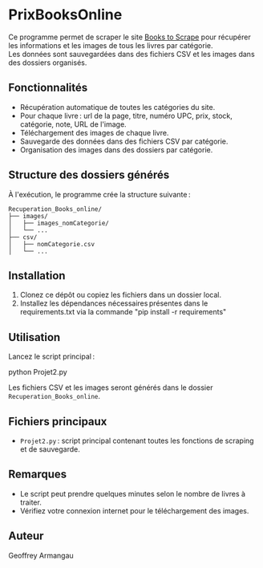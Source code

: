 # PrixBooksOnline

Ce programme permet de scraper le site [Books to Scrape](https://books.toscrape.com/) pour récupérer les informations et les images de tous les livres par catégorie.  
Les données sont sauvegardées dans des fichiers CSV et les images dans des dossiers organisés.

## Fonctionnalités

- Récupération automatique de toutes les catégories du site.
- Pour chaque livre : url de la page, titre, numéro UPC, prix, stock, catégorie, note, URL de l'image.
- Téléchargement des images de chaque livre.
- Sauvegarde des données dans des fichiers CSV par catégorie.
- Organisation des images dans des dossiers par catégorie.

## Structure des dossiers générés

À l'exécution, le programme crée la structure suivante :

```
Recuperation_Books_online/
├── images/
│   ├── images_nomCategorie/
│   └── ...
├── csv/
│   ├── nomCategorie.csv
│   └── ...
```

## Installation

1. Clonez ce dépôt ou copiez les fichiers dans un dossier local.
2. Installez les dépendances nécessaires présentes dans le requirements.txt via la commande "pip install -r requirements"

## Utilisation

Lancez le script principal :

python Projet2.py


Les fichiers CSV et les images seront générés dans le dossier `Recuperation_Books_online`.

## Fichiers principaux

- `Projet2.py` : script principal contenant toutes les fonctions de scraping et de sauvegarde.

## Remarques

- Le script peut prendre quelques minutes selon le nombre de livres à traiter.
- Vérifiez votre connexion internet pour le téléchargement des images.

## Auteur

Geoffrey Armangau

